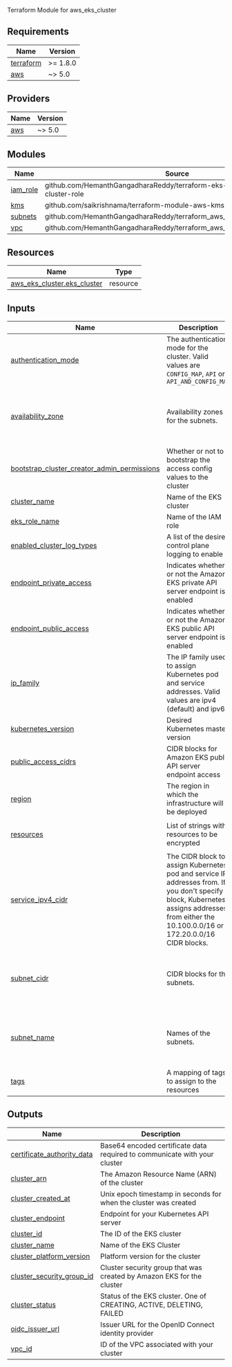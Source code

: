 Terraform Module for aws_eks_cluster

<!-- BEGIN_TF_DOCS -->
## Requirements

| Name | Version |
|------|---------|
| <a name="requirement_terraform"></a> [terraform](#requirement\_terraform) | >= 1.8.0 |
| <a name="requirement_aws"></a> [aws](#requirement\_aws) | ~> 5.0 |

## Providers

| Name | Version |
|------|---------|
| <a name="provider_aws"></a> [aws](#provider\_aws) | ~> 5.0 |

## Modules

| Name | Source | Version |
|------|--------|---------|
| <a name="module_iam_role"></a> [iam\_role](#module\_iam\_role) | github.com/HemanthGangadharaReddy/terraform-eks-iam-role/modules/eks-cluster-role | n/a |
| <a name="module_kms"></a> [kms](#module\_kms) | github.com/saikrishnama/terraform-module-aws-kms | n/a |
| <a name="module_subnets"></a> [subnets](#module\_subnets) | github.com/HemanthGangadharaReddy/terraform_aws_vpc/modules/aws_subnet | n/a |
| <a name="module_vpc"></a> [vpc](#module\_vpc) | github.com/HemanthGangadharaReddy/terraform_aws_vpc/modules/aws_vpc | n/a |

## Resources

| Name | Type |
|------|------|
| [aws_eks_cluster.eks_cluster](https://registry.terraform.io/providers/hashicorp/aws/latest/docs/resources/eks_cluster) | resource |

## Inputs

| Name | Description | Type | Default | Required |
|------|-------------|------|---------|:--------:|
| <a name="input_authentication_mode"></a> [authentication\_mode](#input\_authentication\_mode) | The authentication mode for the cluster. Valid values are `CONFIG_MAP`, `API` or `API_AND_CONFIG_MAP` | `string` | `"CONFIG_MAP"` | no |
| <a name="input_availability_zone"></a> [availability\_zone](#input\_availability\_zone) | Availability zones for the subnets. | `list(string)` | <pre>[<br>  "us-east-1a",<br>  "us-east-1a",<br>  "us-east-1b",<br>  "us-east-1b"<br>]</pre> | no |
| <a name="input_bootstrap_cluster_creator_admin_permissions"></a> [bootstrap\_cluster\_creator\_admin\_permissions](#input\_bootstrap\_cluster\_creator\_admin\_permissions) | Whether or not to bootstrap the access config values to the cluster | `bool` | `true` | no |
| <a name="input_cluster_name"></a> [cluster\_name](#input\_cluster\_name) | Name of the EKS cluster | `string` | `"EKS-Cluster1"` | no |
| <a name="input_eks_role_name"></a> [eks\_role\_name](#input\_eks\_role\_name) | Name of the IAM role | `string` | `"eks-role"` | no |
| <a name="input_enabled_cluster_log_types"></a> [enabled\_cluster\_log\_types](#input\_enabled\_cluster\_log\_types) | A list of the desired control plane logging to enable | `list(string)` | `[]` | no |
| <a name="input_endpoint_private_access"></a> [endpoint\_private\_access](#input\_endpoint\_private\_access) | Indicates whether or not the Amazon EKS private API server endpoint is enabled | `bool` | `false` | no |
| <a name="input_endpoint_public_access"></a> [endpoint\_public\_access](#input\_endpoint\_public\_access) | Indicates whether or not the Amazon EKS public API server endpoint is enabled | `bool` | `true` | no |
| <a name="input_ip_family"></a> [ip\_family](#input\_ip\_family) | The IP family used to assign Kubernetes pod and service addresses. Valid values are ipv4 (default) and ipv6 | `string` | `"ipv4"` | no |
| <a name="input_kubernetes_version"></a> [kubernetes\_version](#input\_kubernetes\_version) | Desired Kubernetes master version | `string` | `"1.27"` | no |
| <a name="input_public_access_cidrs"></a> [public\_access\_cidrs](#input\_public\_access\_cidrs) | CIDR blocks for Amazon EKS public API server endpoint access | `list(string)` | <pre>[<br>  "0.0.0.0/0"<br>]</pre> | no |
| <a name="input_region"></a> [region](#input\_region) | The region in which the infrastructure will be deployed | `string` | `"us-east-1"` | no |
| <a name="input_resources"></a> [resources](#input\_resources) | List of strings with resources to be encrypted | `list(string)` | <pre>[<br>  "secrets"<br>]</pre> | no |
| <a name="input_service_ipv4_cidr"></a> [service\_ipv4\_cidr](#input\_service\_ipv4\_cidr) | The CIDR block to assign Kubernetes pod and service IP addresses from. If you don't specify a block, Kubernetes assigns addresses from either the 10.100.0.0/16 or 172.20.0.0/16 CIDR blocks. | `string` | `null` | no |
| <a name="input_subnet_cidr"></a> [subnet\_cidr](#input\_subnet\_cidr) | CIDR blocks for the subnets. | `list(string)` | <pre>[<br>  "10.0.0.0/18",<br>  "10.0.64.0/18",<br>  "10.0.128.0/18",<br>  "10.0.192.0/18"<br>]</pre> | no |
| <a name="input_subnet_name"></a> [subnet\_name](#input\_subnet\_name) | Names of the subnets. | `list(string)` | <pre>[<br>  "public_subnet_1",<br>  "public_subnet_2",<br>  "private_subnet_1",<br>  "private_subnet_2"<br>]</pre> | no |
| <a name="input_tags"></a> [tags](#input\_tags) | A mapping of tags to assign to the resources | `map(string)` | `{}` | no |

## Outputs

| Name | Description |
|------|-------------|
| <a name="output_certificate_authority_data"></a> [certificate\_authority\_data](#output\_certificate\_authority\_data) | Base64 encoded certificate data required to communicate with your cluster |
| <a name="output_cluster_arn"></a> [cluster\_arn](#output\_cluster\_arn) | The Amazon Resource Name (ARN) of the cluster |
| <a name="output_cluster_created_at"></a> [cluster\_created\_at](#output\_cluster\_created\_at) | Unix epoch timestamp in seconds for when the cluster was created |
| <a name="output_cluster_endpoint"></a> [cluster\_endpoint](#output\_cluster\_endpoint) | Endpoint for your Kubernetes API server |
| <a name="output_cluster_id"></a> [cluster\_id](#output\_cluster\_id) | The ID of the EKS cluster |
| <a name="output_cluster_name"></a> [cluster\_name](#output\_cluster\_name) | Name of the EKS Cluster |
| <a name="output_cluster_platform_version"></a> [cluster\_platform\_version](#output\_cluster\_platform\_version) | Platform version for the cluster |
| <a name="output_cluster_security_group_id"></a> [cluster\_security\_group\_id](#output\_cluster\_security\_group\_id) | Cluster security group that was created by Amazon EKS for the cluster |
| <a name="output_cluster_status"></a> [cluster\_status](#output\_cluster\_status) | Status of the EKS cluster. One of CREATING, ACTIVE, DELETING, FAILED |
| <a name="output_oidc_issuer_url"></a> [oidc\_issuer\_url](#output\_oidc\_issuer\_url) | Issuer URL for the OpenID Connect identity provider |
| <a name="output_vpc_id"></a> [vpc\_id](#output\_vpc\_id) | ID of the VPC associated with your cluster |
<!-- END_TF_DOCS -->
